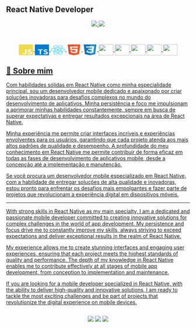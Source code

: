 ## React Native Developer

<div align="center">
  <a href="https://github.com/KadinDev">
  <img height="180rem" src="https://github-readme-stats.vercel.app/api?username=kadindev&show_icons=true&theme=dark&include_all_commits=true&count_private=true"/>
  <img height="180rem" src="https://github-readme-stats.vercel.app/api/top-langs/?username=kadindev&layout=compact&langs_count=7&theme=dark"/>
</div>
  
  ##
  
<div style="display: inline_block" align="center"><br>
  <img align="center" height="30" width="40" src="https://raw.githubusercontent.com/devicons/devicon/master/icons/javascript/javascript-plain.svg">
  <img align="center" height="30" width="40" src="https://raw.githubusercontent.com/devicons/devicon/master/icons/typescript/typescript-plain.svg">
  <img align="center" height="30" width="40" src="https://raw.githubusercontent.com/devicons/devicon/master/icons/react/react-original.svg">
  <img align="center" height="30" width="40" src="https://raw.githubusercontent.com/devicons/devicon/master/icons/html5/html5-original.svg">
  <img align="center" height="30" width="40" src="https://raw.githubusercontent.com/devicons/devicon/master/icons/css3/css3-original.svg">
  <img align="center" height="30" width="40" src="https://cdn.jsdelivr.net/gh/devicons/devicon/icons/nodejs/nodejs-original.svg" />
  <img align="center" height="30" width="40" src="https://cdn.jsdelivr.net/gh/devicons/devicon/icons/mysql/mysql-original.svg" />
  <img align="center" height="30" width="40" src="https://cdn.jsdelivr.net/gh/devicons/devicon/icons/firebase/firebase-plain.svg" />
  <img align="center" height="30" width="40" src="https://cdn.jsdelivr.net/gh/devicons/devicon/icons/nextjs/nextjs-original.svg" />
  <img align="center" height="30" width="40" src="https://cdn.jsdelivr.net/gh/devicons/devicon/icons/postgresql/postgresql-original.svg" />
</div>
  
  ##
  

## 🚀 Sobre mim
Com habilidades sólidas em React Native como minha especialidade principal, sou um desenvolvedor mobile dedicado e apaixonado por criar soluções inovadoras para desafios complexos no mundo do desenvolvimento de aplicativos. Minha persistência e foco me impulsionam a aprimorar minhas habilidades constantemente, sempre em busca de superar expectativas e entregar resultados excepcionais na área de React Native.

Minha experiência me permite criar interfaces incríveis e experiências envolventes para os usuários, garantindo que cada projeto atenda aos mais altos padrões de qualidade e desempenho. A profundidade do meu conhecimento em React Native me permite contribuir de forma eficaz em todas as fases de desenvolvimento de aplicativos mobile, desde a concepção até a implementação e manutenção.

Se você procura um desenvolvedor mobile especializado em React Native, com a habilidade de entregar soluções de alta qualidade e inovadoras, estou pronto para enfrentar os desafios mais empolgantes e fazer parte de projetos que revolucionam a experiência digital em dispositivos móveis.

-------------------------------------------------------------------------------------------------------

With strong skills in React Native as my main specialty, I am a dedicated and passionate mobile developer committed to creating innovative solutions for complex challenges in the world of app development. My persistence and focus drive me to constantly improve my skills, always striving to exceed expectations and deliver exceptional results in the realm of React Native.

My experience allows me to create stunning interfaces and engaging user experiences, ensuring that each project meets the highest standards of quality and performance. The depth of my knowledge in React Native enables me to contribute effectively at all stages of mobile app development, from conception to implementation and maintenance.

If you are looking for a mobile developer specialized in React Native, with the ability to deliver high-quality and innovative solutions, I am ready to tackle the most exciting challenges and be part of projects that revolutionize the digital experience on mobile devices.


  ##
  
<div align="center">
  <a href="https://instagram.com/ricardo.fsdeveloper" target="_blank"><img src="https://img.shields.io/badge/-Instagram-%23E4405F?style=for-the-badge&logo=instagram&logoColor=white" target="_blank"></a>
  <a href="https://www.linkedin.com/in/ricardo-alves-6a713b1b8/" target="_blank"><img src="https://img.shields.io/badge/-LinkedIn-%230077B5?style=for-the-badge&logo=linkedin&logoColor=white" target="_blank"></a>
  <a href="http://api.whatsapp.com/send?1=pt_BR&phone=5588996960239" target="_blank"><img src="https://img.shields.io/badge/WhatsApp-25D366?style=for-the-badge&logo=whatsapp&logoColor=white" target="_blank"></a>
</div>

  ##
  
  
